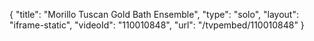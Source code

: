{
    "title": "Morillo Tuscan Gold Bath Ensemble",
    "type": "solo",
    "layout": "iframe-static",
    "videoId": "110010848",
    "url": "\/tvpembed\/110010848"
}